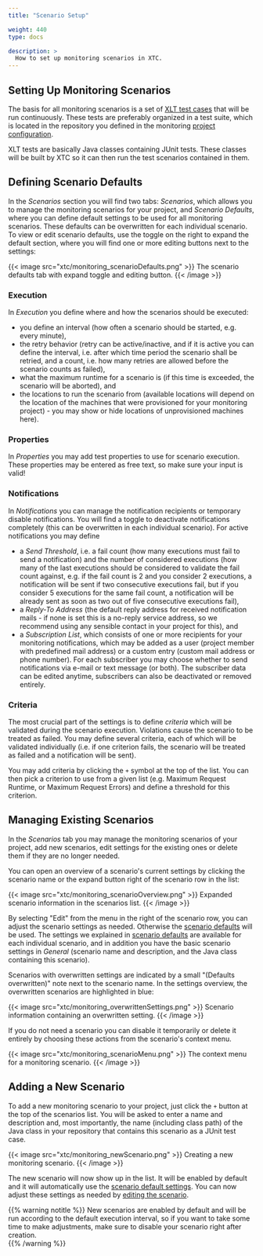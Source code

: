 ```yaml
---
title: "Scenario Setup"

weight: 440
type: docs

description: >
  How to set up monitoring scenarios in XTC.
---
```


## Setting Up Monitoring Scenarios

The basis for all monitoring scenarios is a set of [XLT test cases](../../../load-testing/manual/060-test-development/) that will be run continuously. These tests are preferably organized in a test suite, which is located in the repository you defined in the monitoring [project configuration](#project-configuration). 

XLT tests are basically Java classes containing JUnit tests. These classes will be built by XTC so it can then run the test scenarios contained in them.

## Defining Scenario Defaults

In the _Scenarios_ section you will find two tabs: _Scenarios_, which allows you to manage the monitoring scenarios for your project, and _Scenario Defaults_, where you can define default settings to be used for all monitoring scenarios. These defaults can be overwritten for each individual scenario. To view or edit scenario defaults, use the toggle on the right to expand the default section, where you will find one or more editing buttons next to the settings:

{{< image src="xtc/monitoring_scenarioDefaults.png" >}}
The scenario defaults tab with expand toggle and editing button.
{{< /image >}}

### Execution

In _Execution_ you define where and how the scenarios should be executed: 
* you define an interval (how often a scenario should be started, e.g. every minute), 
* the retry behavior (retry can be active/inactive, and if it is active you can define the interval, i.e. after which time period the scenario shall be retried, and a count, i.e. how many retries are allowed before the scenario counts as failed),
* what the maximum runtime for a scenario is (if this time is exceeded, the scenario will be aborted), and
* the locations to run the scenario from (available locations will depend on the location of the machines that were provisioned for your monitoring project) - you may show or hide locations of unprovisioned machines here).

### Properties

In _Properties_ you may add test properties to use for scenario execution. These properties may be entered as free text, so make sure your input is valid!

### Notifications

In _Notifications_ you can manage the notification recipients or temporary disable notifications. You will find a toggle to deactivate notifications completely (this can be overwritten in each individual scenario). For active notifications you may define
* a _Send Threshold_, i.e. a fail count (how many executions must fail to send a notification) and the number of considered executions (how many of the last executions should be considered to validate the fail count against, e.g. if the fail count is 2 and you consider 2 executions, a notification will be sent if two consecutive executions fail, but if you consider 5 executions for the same fail count, a notification will be already sent as soon as two out of five consecutive executions fail), 
* a _Reply-To Address_ (the default reply address for received notification mails - if none is set this is a no-reply service address, so we recommend using any sensible contact in your project for this), and
* a _Subscription List_, which consists of one or more recipients for your monitoring notifications, which may be added as a user (project member with predefined mail address) or a custom entry (custom mail address or phone number). For each subscriber you may choose whether to send notifications via e-mail or text message (or both). The subscriber data can be edited anytime, subscribers can also be deactivated or removed entirely.

### Criteria

The most crucial part of the settings is to define _criteria_ which will be validated during the scenario execution. Violations cause the scenario to be treated as failed. You may define several criteria, each of which will be validated individually (i.e. if one criterion fails, the scenario will be treated as failed and a notification will be sent).

You may add criteria by clicking the `+` symbol at the top of the list. You can then pick a criterion to use from a given list (e.g. Maximum Request Runtime, or Maximum Request Errors) and define a threshold for this criterion.

## Managing Existing Scenarios

In the _Scenarios_ tab you may manage the monitoring scenarios of your project, add new scenarios, edit settings for the existing ones or delete them if they are no longer needed.

You can open an overview of a scenario's current settings by clicking the scenario name or the expand button right of the scenario row in the list:

{{< image src="xtc/monitoring_scenarioOverview.png" >}}
Expanded scenario information in the scenarios list.
{{< /image >}}

By selecting "Edit" from the menu in the right of the scenario row, you can adjust the scenario settings as needed. Otherwise the [scenario defaults](#defining-scenario-defaults) will be used. The settings we explained in [scenario defaults](#defining-scenario-defaults) are available for each individual scenario, and in addition you have the basic scenario settings in _General_ (scenario name and description, and the Java class containing this scenario). 

Scenarios with overwritten settings are indicated by a small "(Defaults overwritten)" note next to the scenario name. In the settings overview, the overwritten scenarios are highlighted in blue:

{{< image src="xtc/monitoring_overwrittenSettings.png" >}}
Scenario information containing an overwritten setting.
{{< /image >}}

If you do not need a scenario you can disable it temporarily or delete it entirely by choosing these actions from the scenario's context menu.

{{< image src="xtc/monitoring_scenarioMenu.png" >}}
The context menu for a monitoring scenario.
{{< /image >}}

## Adding a New Scenario

To add a new monitoring scenario to your project, just click the `+` button at the top of the scenarios list. You will be asked to enter a name and description and, most importantly, the name (including class path) of the Java class in your repository that contains this scenario as a JUnit test case. 

{{< image src="xtc/monitoring_newScenario.png" >}}
Creating a new monitoring scenario.
{{< /image >}}  

The new scenario will now show up in the list. It will be enabled by default and it will automatically use the [scenario default settings](#defining-scenario-defaults). You can now adjust these settings as needed by [editing the scenario](#managing-existing-scenarios). 

{{% warning notitle %}}
New scenarios are enabled by default and will be run according to the default execution interval, so if you want to take some time to make adjustments, make sure to disable your scenario right after creation.  
{{% /warning %}}

